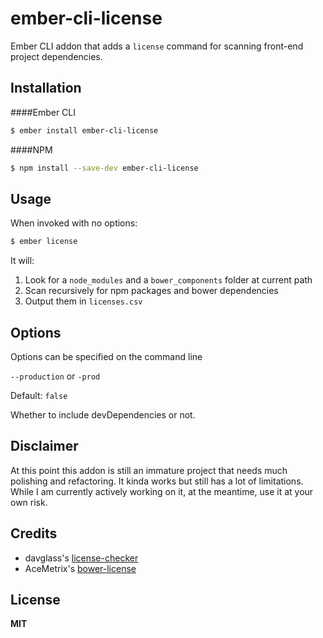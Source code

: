 # ember-cli-license

Ember CLI addon that adds a `license` command for scanning front-end project dependencies.

## Installation
####Ember CLI
```sh
$ ember install ember-cli-license
```
####NPM
```sh
$ npm install --save-dev ember-cli-license
```

## Usage
When invoked with no options:

```sh
$ ember license
```

It will:

  1. Look for a `node_modules`  and a `bower_components` folder at current path
  2. Scan recursively for npm packages and bower dependencies
  3. Output them in `licenses.csv`

## Options

Options can be specified on the command line

 `--production` or `-prod`

  Default: `false`

  Whether to include devDependencies or not.

## Disclaimer
At this point this addon is still an immature project that needs much polishing and refactoring. It kinda works but still has a lot of limitations. While I am currently actively working on it, at the meantime, use it at your own risk.

## Credits
* davglass's [license-checker](https://github.com/davglass/license-checker)
* AceMetrix's [bower-license](https://github.com/AceMetrix/bower-license)

## License
**MIT**